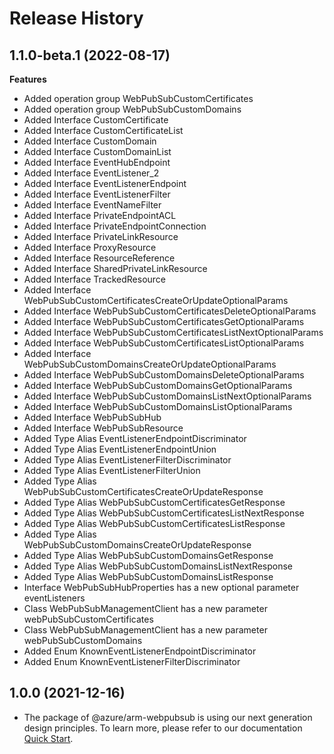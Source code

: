 # Release History
    
## 1.1.0-beta.1 (2022-08-17)
    
**Features**

  - Added operation group WebPubSubCustomCertificates
  - Added operation group WebPubSubCustomDomains
  - Added Interface CustomCertificate
  - Added Interface CustomCertificateList
  - Added Interface CustomDomain
  - Added Interface CustomDomainList
  - Added Interface EventHubEndpoint
  - Added Interface EventListener_2
  - Added Interface EventListenerEndpoint
  - Added Interface EventListenerFilter
  - Added Interface EventNameFilter
  - Added Interface PrivateEndpointACL
  - Added Interface PrivateEndpointConnection
  - Added Interface PrivateLinkResource
  - Added Interface ProxyResource
  - Added Interface ResourceReference
  - Added Interface SharedPrivateLinkResource
  - Added Interface TrackedResource
  - Added Interface WebPubSubCustomCertificatesCreateOrUpdateOptionalParams
  - Added Interface WebPubSubCustomCertificatesDeleteOptionalParams
  - Added Interface WebPubSubCustomCertificatesGetOptionalParams
  - Added Interface WebPubSubCustomCertificatesListNextOptionalParams
  - Added Interface WebPubSubCustomCertificatesListOptionalParams
  - Added Interface WebPubSubCustomDomainsCreateOrUpdateOptionalParams
  - Added Interface WebPubSubCustomDomainsDeleteOptionalParams
  - Added Interface WebPubSubCustomDomainsGetOptionalParams
  - Added Interface WebPubSubCustomDomainsListNextOptionalParams
  - Added Interface WebPubSubCustomDomainsListOptionalParams
  - Added Interface WebPubSubHub
  - Added Interface WebPubSubResource
  - Added Type Alias EventListenerEndpointDiscriminator
  - Added Type Alias EventListenerEndpointUnion
  - Added Type Alias EventListenerFilterDiscriminator
  - Added Type Alias EventListenerFilterUnion
  - Added Type Alias WebPubSubCustomCertificatesCreateOrUpdateResponse
  - Added Type Alias WebPubSubCustomCertificatesGetResponse
  - Added Type Alias WebPubSubCustomCertificatesListNextResponse
  - Added Type Alias WebPubSubCustomCertificatesListResponse
  - Added Type Alias WebPubSubCustomDomainsCreateOrUpdateResponse
  - Added Type Alias WebPubSubCustomDomainsGetResponse
  - Added Type Alias WebPubSubCustomDomainsListNextResponse
  - Added Type Alias WebPubSubCustomDomainsListResponse
  - Interface WebPubSubHubProperties has a new optional parameter eventListeners
  - Class WebPubSubManagementClient has a new parameter webPubSubCustomCertificates
  - Class WebPubSubManagementClient has a new parameter webPubSubCustomDomains
  - Added Enum KnownEventListenerEndpointDiscriminator
  - Added Enum KnownEventListenerFilterDiscriminator
    
    
## 1.0.0 (2021-12-16)

- The package of @azure/arm-webpubsub is using our next generation design principles. To learn more, please refer to our documentation [Quick Start](https://aka.ms/js-track2-quickstart).
